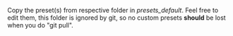 Copy the preset(s) from respective folder in *presets_default*.
Feel free to edit them, this folder is ignored by git, so no custom
presets **should** be lost when you do "git pull".